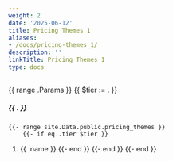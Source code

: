 ```yaml
---
weight: 2
date: '2025-06-12'
title: Pricing Themes 1
aliases:
- /docs/pricing-themes_1/
description: ''
linkTitle: Pricing Themes 1
type: docs
---
```


{{ range .Params }}
{{ $tier := . }}

##### {{ . }}

    {{- range site.Data.public.pricing_themes }}
        {{- if eq .tier $tier }}

1. {{ .name }}
        {{- end }}
    {{- end }}
{{- end }}
